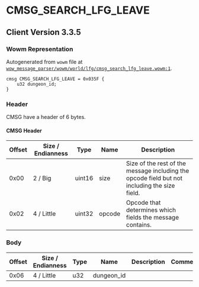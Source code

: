 # CMSG_SEARCH_LFG_LEAVE

## Client Version 3.3.5

### Wowm Representation

Autogenerated from `wowm` file at [`wow_message_parser/wowm/world/lfg/cmsg_search_lfg_leave.wowm:1`](https://github.com/gtker/wow_messages/tree/main/wow_message_parser/wowm/world/lfg/cmsg_search_lfg_leave.wowm#L1).
```rust,ignore
cmsg CMSG_SEARCH_LFG_LEAVE = 0x035F {
    u32 dungeon_id;
}
```
### Header

CMSG have a header of 6 bytes.

#### CMSG Header

| Offset | Size / Endianness | Type   | Name   | Description |
| ------ | ----------------- | ------ | ------ | ----------- |
| 0x00   | 2 / Big           | uint16 | size   | Size of the rest of the message including the opcode field but not including the size field.|
| 0x02   | 4 / Little        | uint32 | opcode | Opcode that determines which fields the message contains.|

### Body

| Offset | Size / Endianness | Type | Name | Description | Comment |
| ------ | ----------------- | ---- | ---- | ----------- | ------- |
| 0x06 | 4 / Little | u32 | dungeon_id |  |  |

